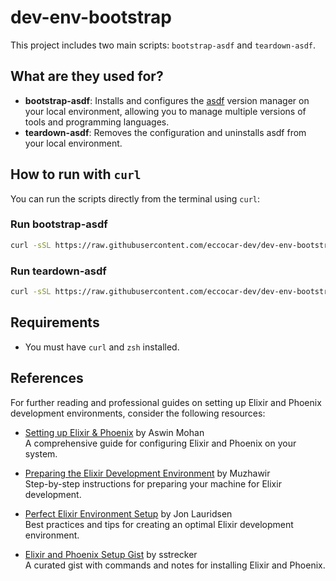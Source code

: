 # dev-env-bootstrap

This project includes two main scripts: `bootstrap-asdf` and `teardown-asdf`.

## What are they used for?

- **bootstrap-asdf**: Installs and configures the [asdf](https://asdf-vm.com/) version manager on your local environment, allowing you to manage multiple versions of tools and programming languages.
- **teardown-asdf**: Removes the configuration and uninstalls asdf from your local environment.

## How to run with `curl`

You can run the scripts directly from the terminal using `curl`:

### Run bootstrap-asdf

```sh
curl -sSL https://raw.githubusercontent.com/eccocar-dev/dev-env-bootstrap/main/bootstrap-asdf.sh | zsh
```

### Run teardown-asdf

```sh
curl -sSL https://raw.githubusercontent.com/eccocar-dev/dev-env-bootstrap/main/teardown-asdf.sh | zsh
```

## Requirements

- You must have `curl` and `zsh` installed.

## References

For further reading and professional guides on setting up Elixir and Phoenix development environments, consider the following resources:

- [Setting up Elixir & Phoenix](https://aswinmohan.me/setup-elixir-phoenix) by Aswin Mohan  
  A comprehensive guide for configuring Elixir and Phoenix on your system.

- [Preparing the Elixir Development Environment](https://dev.to/muzhawir/preparing-the-elixir-development-environment-39ep) by Muzhawir  
  Step-by-step instructions for preparing your machine for Elixir development.

- [Perfect Elixir Environment Setup](https://dev.to/jonlauridsen/perfect-elixir-environment-setup-1145) by Jon Lauridsen  
  Best practices and tips for creating an optimal Elixir development environment.

- [Elixir and Phoenix Setup Gist](https://gist.github.com/sstrecker/9de2f970be4f779395d832cfcd331e25) by sstrecker  
  A curated gist with commands and notes for installing Elixir and Phoenix.
